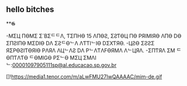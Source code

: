 ## hello bitches
**𝕲

-MΣЦ ПӨMΣ Σ́ BΣᄃᄃΛ, ƬΣПΗӨ 15 ΛПӨƧ, ΣƧƬӨЦ ПӨ PЯIMIЯӨ ΛПӨ DӨ ΣПƧIПӨ MΣDIӨ DΛ ΣƧᄃӨᄂΛ ΛƬƬIᄂIӨ DΣXƬЯӨ.
-ЦƧӨ ΣƧƧΣ ЯΣPӨƧIƬӨЯIӨ PΛЯΛ ΛЦᄂΛƧ DΛ PᄂΛƬΛFӨЯMΛ ΛᄂЦЯΛ.
-ΣПƬЯΛ ΣM ᄃӨПƬΛƬӨ ᄃӨMIGӨ PΣᄂӨ MΣЦ ΣMΛIᄂ:00001097905111sp@al.educacao.sp.gov.br

[]!https://media1.tenor.com/m/aLwFMU27IwQAAAAC/mim-de.gif
